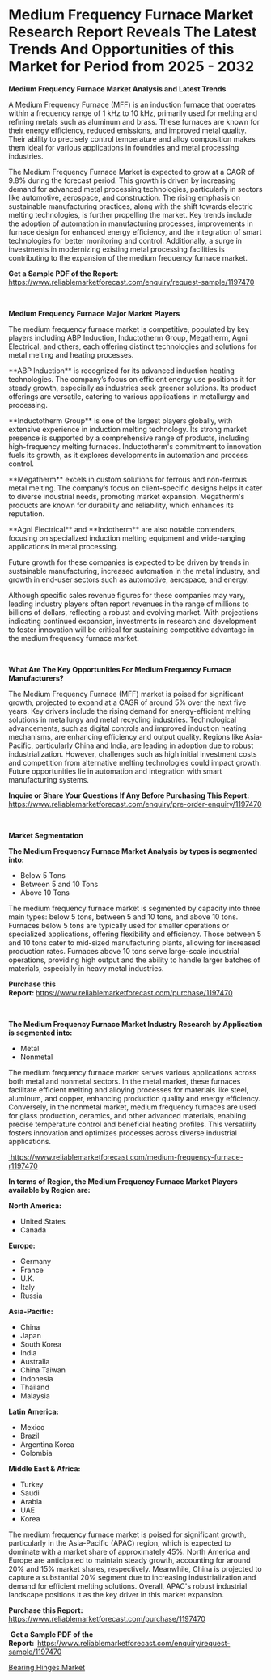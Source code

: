 <p><h1>Medium Frequency Furnace Market Research Report Reveals The Latest Trends And Opportunities of this Market for Period from 2025 - 2032</h1></p><p><strong>Medium Frequency Furnace Market Analysis and Latest Trends</strong></p>
<p><p>A Medium Frequency Furnace (MFF) is an induction furnace that operates within a frequency range of 1 kHz to 10 kHz, primarily used for melting and refining metals such as aluminum and brass. These furnaces are known for their energy efficiency, reduced emissions, and improved metal quality. Their ability to precisely control temperature and alloy composition makes them ideal for various applications in foundries and metal processing industries.</p><p>The Medium Frequency Furnace Market is expected to grow at a CAGR of 9.8% during the forecast period. This growth is driven by increasing demand for advanced metal processing technologies, particularly in sectors like automotive, aerospace, and construction. The rising emphasis on sustainable manufacturing practices, along with the shift towards electric melting technologies, is further propelling the market. Key trends include the adoption of automation in manufacturing processes, improvements in furnace design for enhanced energy efficiency, and the integration of smart technologies for better monitoring and control. Additionally, a surge in investments in modernizing existing metal processing facilities is contributing to the expansion of the medium frequency furnace market.</p></p>
<p><strong>Get a Sample PDF of the Report:&nbsp;</strong> <a href="https://www.reliablemarketforecast.com/enquiry/request-sample/1197470?utm_campaign=2190&utm_medium=2&utm_source=Github&utm_content=ia&utm_term=19022025&utm_id=medium-frequency-furnace">https://www.reliablemarketforecast.com/enquiry/request-sample/1197470</a></p>
<p>&nbsp;</p>
<p><strong>Medium Frequency Furnace Major Market Players</strong></p>
<p><p>The medium frequency furnace market is competitive, populated by key players including ABP Induction, Inductotherm Group, Megatherm, Agni Electrical, and others, each offering distinct technologies and solutions for metal melting and heating processes.</p><p>**ABP Induction** is recognized for its advanced induction heating technologies. The company’s focus on efficient energy use positions it for steady growth, especially as industries seek greener solutions. Its product offerings are versatile, catering to various applications in metallurgy and processing.</p><p>**Inductotherm Group** is one of the largest players globally, with extensive experience in induction melting technology. Its strong market presence is supported by a comprehensive range of products, including high-frequency melting furnaces. Inductotherm's commitment to innovation fuels its growth, as it explores developments in automation and process control.</p><p>**Megatherm** excels in custom solutions for ferrous and non-ferrous metal melting. The company’s focus on client-specific designs helps it cater to diverse industrial needs, promoting market expansion. Megatherm's products are known for durability and reliability, which enhances its reputation.</p><p>**Agni Electrical** and **Indotherm** are also notable contenders, focusing on specialized induction melting equipment and wide-ranging applications in metal processing.</p><p>Future growth for these companies is expected to be driven by trends in sustainable manufacturing, increased automation in the metal industry, and growth in end-user sectors such as automotive, aerospace, and energy. </p><p>Although specific sales revenue figures for these companies may vary, leading industry players often report revenues in the range of millions to billions of dollars, reflecting a robust and evolving market. With projections indicating continued expansion, investments in research and development to foster innovation will be critical for sustaining competitive advantage in the medium frequency furnace market.</p></p>
<p>&nbsp;</p>
<p><strong>What Are The Key Opportunities For Medium Frequency Furnace Manufacturers?</strong></p>
<p><p>The Medium Frequency Furnace (MFF) market is poised for significant growth, projected to expand at a CAGR of around 5% over the next five years. Key drivers include the rising demand for energy-efficient melting solutions in metallurgy and metal recycling industries. Technological advancements, such as digital controls and improved induction heating mechanisms, are enhancing efficiency and output quality. Regions like Asia-Pacific, particularly China and India, are leading in adoption due to robust industrialization. However, challenges such as high initial investment costs and competition from alternative melting technologies could impact growth. Future opportunities lie in automation and integration with smart manufacturing systems.</p></p>
<p><strong>Inquire or Share Your Questions If Any Before Purchasing This Report:</strong> <a href="https://www.reliablemarketforecast.com/enquiry/pre-order-enquiry/1197470?utm_campaign=2190&utm_medium=2&utm_source=Github&utm_content=ia&utm_term=19022025&utm_id=medium-frequency-furnace">https://www.reliablemarketforecast.com/enquiry/pre-order-enquiry/1197470</a></p>
<p>&nbsp;</p>
<p><strong>Market Segmentation</strong></p>
<p><strong>The Medium Frequency Furnace Market Analysis by types is segmented into:</strong></p>
<p><ul><li>Below 5 Tons</li><li>Between 5 and 10 Tons</li><li>Above 10 Tons</li></ul></p>
<p><p>The medium frequency furnace market is segmented by capacity into three main types: below 5 tons, between 5 and 10 tons, and above 10 tons. Furnaces below 5 tons are typically used for smaller operations or specialized applications, offering flexibility and efficiency. Those between 5 and 10 tons cater to mid-sized manufacturing plants, allowing for increased production rates. Furnaces above 10 tons serve large-scale industrial operations, providing high output and the ability to handle larger batches of materials, especially in heavy metal industries.</p></p>
<p><strong>Purchase this Report:&nbsp;</strong><a href="https://www.reliablemarketforecast.com/purchase/1197470?utm_campaign=2190&utm_medium=2&utm_source=Github&utm_content=ia&utm_term=19022025&utm_id=medium-frequency-furnace">https://www.reliablemarketforecast.com/purchase/1197470</a></p>
<p>&nbsp;</p>
<p><strong>The Medium Frequency Furnace Market Industry Research by Application is segmented into:</strong></p>
<p><ul><li>Metal</li><li>Nonmetal</li></ul></p>
<p><p>The medium frequency furnace market serves various applications across both metal and nonmetal sectors. In the metal market, these furnaces facilitate efficient melting and alloying processes for materials like steel, aluminum, and copper, enhancing production quality and energy efficiency. Conversely, in the nonmetal market, medium frequency furnaces are used for glass production, ceramics, and other advanced materials, enabling precise temperature control and beneficial heating profiles. This versatility fosters innovation and optimizes processes across diverse industrial applications.</p></p>
<p><a href="https://www.reliablemarketforecast.com/medium-frequency-furnace-r1197470?utm_campaign=2190&utm_medium=2&utm_source=Github&utm_content=ia&utm_term=19022025&utm_id=medium-frequency-furnace">&nbsp;https://www.reliablemarketforecast.com/medium-frequency-furnace-r1197470</a></p>
<p><strong>In terms of Region, the Medium Frequency Furnace Market Players available by Region are:</strong></p>
<p>
    <p> <strong> North America: </strong>
        <ul>
            <li>United States</li>
            <li>Canada</li>
        </ul>
        </p> 
    <p> <strong> Europe: </strong>
        <ul>
            <li>Germany</li>
            <li>France</li>
            <li>U.K.</li>
            <li>Italy</li>
            <li>Russia</li>
        </ul>
        </p> 
    <p> <strong> Asia-Pacific: </strong>
        <ul>
            <li>China</li>
            <li>Japan</li>
            <li>South Korea</li>
            <li>India</li>
            <li>Australia</li>
            <li>China Taiwan</li>
            <li>Indonesia</li>
            <li>Thailand</li>
            <li>Malaysia</li>
        </ul>
        </p> 
    <p> <strong> Latin America: </strong>
        <ul>
            <li>Mexico</li>
            <li>Brazil</li>
            <li>Argentina Korea</li>
            <li>Colombia</li>
        </ul>
        </p> 
    <p> <strong> Middle East & Africa: </strong>
        <ul>
            <li>Turkey</li>
            <li>Saudi</li>
            <li>Arabia</li>
            <li>UAE</li>
            <li>Korea</li>
        </ul>
    </p>
    </p>
<p><p>The medium frequency furnace market is poised for significant growth, particularly in the Asia-Pacific (APAC) region, which is expected to dominate with a market share of approximately 45%. North America and Europe are anticipated to maintain steady growth, accounting for around 20% and 15% market shares, respectively. Meanwhile, China is projected to capture a substantial 20% segment due to increasing industrialization and demand for efficient melting solutions. Overall, APAC's robust industrial landscape positions it as the key driver in this market expansion.</p></p>
<p><strong>Purchase this Report: </strong><a href="https://www.reliablemarketforecast.com/purchase/1197470?utm_campaign=2190&utm_medium=2&utm_source=Github&utm_content=ia&utm_term=19022025&utm_id=medium-frequency-furnace">https://www.reliablemarketforecast.com/purchase/1197470</a></p>
<p>&nbsp;<strong>Get a Sample PDF of the Report:&nbsp;&nbsp;</strong><a href="https://www.reliablemarketforecast.com/enquiry/request-sample/1197470?utm_campaign=2190&utm_medium=2&utm_source=Github&utm_content=ia&utm_term=19022025&utm_id=medium-frequency-furnace">https://www.reliablemarketforecast.com/enquiry/request-sample/1197470</a></p>
<p><strong></strong></p>
<p><p><a href="https://github.com/gullattedenna/Market-Research-Report-List-1/blob/main/bearing-hinges-market.md?utm_campaign=2190&utm_medium=2&utm_source=Github&utm_content=ia&utm_term=19022025&utm_id=medium-frequency-furnace">Bearing Hinges Market</a></p></p>